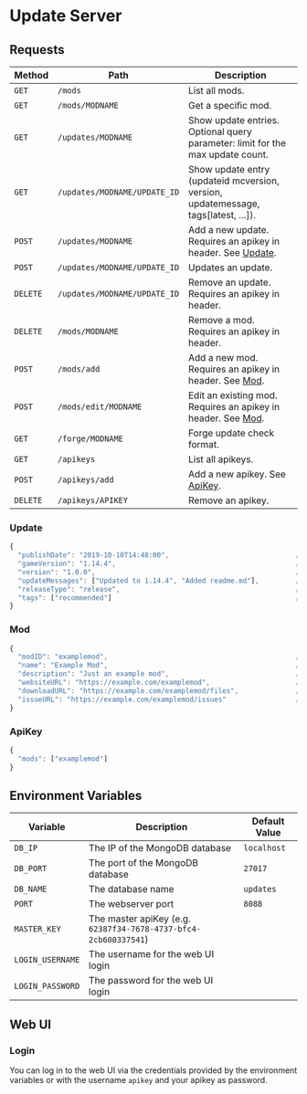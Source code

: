 # Update Server

## Requests

| Method   | Path                         | Description                                                                        |
| -------- | ---------------------------- | ---------------------------------------------------------------------------------- |
| `GET`    | `/mods`                      | List all mods.                                                                     |
| `GET`    | `/mods/MODNAME`              | Get a specific mod.                                                                |
| `GET`    | `/updates/MODNAME`           | Show update entries. Optional query parameter: limit for the max update count.     |
| `GET`    | `/updates/MODNAME/UPDATE_ID` | Show update entry (updateid mcversion, version, updatemessage, tags[latest, ...]). |
| `POST`   | `/updates/MODNAME`           | Add a new update. Requires an apikey in header. See [Update](#update).             |
| `POST`   | `/updates/MODNAME/UPDATE_ID` | Updates an update.                                                                 |
| `DELETE` | `/updates/MODNAME/UPDATE_ID` | Remove an update. Requires an apikey in header.                                    |
| `DELETE` | `/mods/MODNAME`              | Remove a mod. Requires an apikey in header.                                        |
| `POST`   | `/mods/add`                  | Add a new mod. Requires an apikey in header. See [Mod](#mod).                      |
| `POST`   | `/mods/edit/MODNAME`         | Edit an existing mod. Requires an apikey in header. See [Mod](#mod).               |
| `GET`    | `/forge/MODNAME`             | Forge update check format.                                                         |
| `GET`    | `/apikeys`                   | List all apikeys.                                                                  |
| `POST`   | `/apikeys/add`               | Add a new apikey. See [ApiKey](#apikey).                                           |
| `DELETE` | `/apikeys/APIKEY`            | Remove an apikey.                                                                  |

### Update

```js
{
  "publishDate": "2019-10-10T14:48:00",                               // The publishing date (used to order the updates).
  "gameVersion": "1.14.4",                                            // The game version.
  "version": "1.0.0",                                                 // The mod version.
  "updateMessages": ["Updated to 1.14.4", "Added readme.md"],         // The update messages (Changelog etc.).
  "releaseType": "release",                                           // The release type [alpha, beta, release]. Default value: "release".
  "tags": ["recommended"]                                             // Additional tags e.g. recommended.
}
```

### Mod

```js
{
  "modID": "examplemod",                                              // The mod ID (used to identify the mod)
  "name": "Example Mod",                                              // The name of the mod
  "description": "Just an example mod",                               // The mod description
  "websiteURL": "https://example.com/examplemod",                     // The URL to the mods website
  "downloadURL": "https://example.com/examplemod/files",              // The URL to the mods download page
  "issueURL": "https://example.com/examplemod/issues"                 // The issue tracker url of this mod
}
```

### ApiKey

```js
{
  "mods": ["examplemod"]                                                // The mods that this key has access to ("*" for every mod)
}
```

## Environment Variables

| Variable         | Description                                                     | Default Value |
| ---------------- | --------------------------------------------------------------- | ------------- |
| `DB_IP`          | The IP of the MongoDB database                                  | `localhost`   |
| `DB_PORT`        | The port of the MongoDB database                                | `27017`       |
| `DB_NAME`        | The database name                                               | `updates`     |
| `PORT`           | The webserver port                                              | `8088`        |
| `MASTER_KEY`     | The master apiKey (e.g. `62387f34-7678-4737-bfc4-2cb600337541`) |               |
| `LOGIN_USERNAME` | The username for the web UI login                               |               |
| `LOGIN_PASSWORD` | The password for the web UI login                               |               |

## Web UI

### Login

You can log in to the web UI via the credentials provided by the environment variables or with the username `apikey` and your apikey as password.
